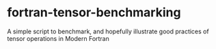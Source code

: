 # fortran-tensor-benchmarking
A simple script to benchmark, and hopefully illustrate good practices of tensor operations in Modern Fortran
